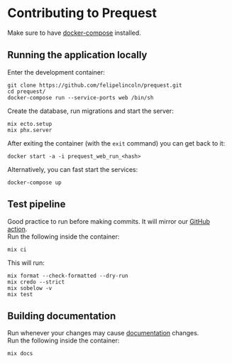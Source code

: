 # Contributing to Prequest

Make sure to have [docker-compose](https://docs.docker.com/compose/) installed.  

## Running the application locally
Enter the development container:

```shell
git clone https://github.com/felipelincoln/prequest.git
cd prequest/
docker-compose run --service-ports web /bin/sh
```

Create the database, run migrations and start the server:

```shell
mix ecto.setup
mix phx.server
```

After exiting the container (with the `exit` command) you can get back to it:

```shell
docker start -a -i prequest_web_run_<hash>

```
Alternatively, you can fast start the services:

```shell
docker-compose up
```

## Test pipeline
Good practice to run before making commits. It will mirror our [GitHub action](https://github.com/felipelincoln/prequest/blob/master/.github/workflows/test.yml).  
Run the following inside the container:

```shell
mix ci
```

This will run:  

```shell
mix format --check-formatted --dry-run
mix credo --strict
mix sobelow -v
mix test
```

## Building documentation
Run whenever your changes may cause [documentation](https://felipelincoln.github.io/prequest/readme.html) changes.  
Run the following inside the container:

```shell
mix docs
```
